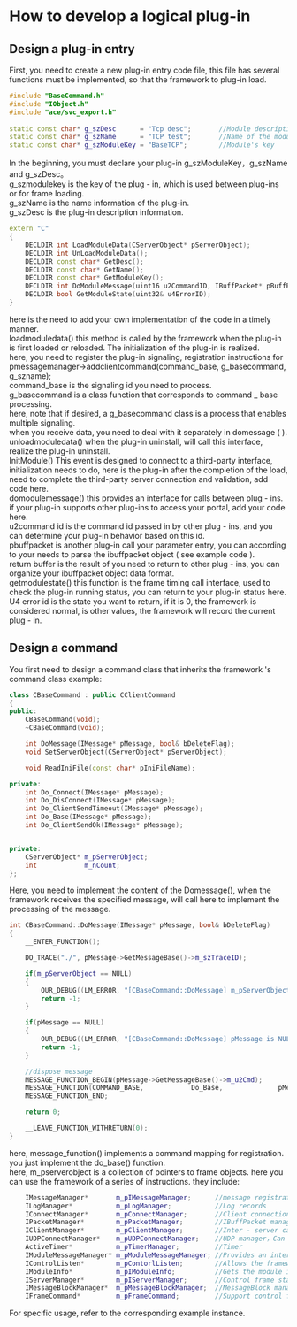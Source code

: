 # How to develop a logical plug-in

## Design a plug-in entry

First, you need to create a new plug-in entry code file, this file has several functions must be implemented, so that the framework to plug-in load.  

```cpp
#include "BaseCommand.h"
#include "IObject.h"  
#include "ace/svc_export.h"
  
static const char* g_szDesc      = "Tcp desc";       //Module description text  
static const char* g_szName      = "TCP test";       //Name of the module  
static const char* g_szModuleKey = "BaseTCP";        //Module's key  
```

In the beginning, you must declare your plug-in g_szModuleKey，g_szName and g_szDesc。  
g_szmodulekey is the key of the plug - in, which is used between plug-ins or for frame loading.  
g_szName is the name information of the plug-in.  
g_szDesc is the plug-in description information.  

```cpp
extern "C"
{
    DECLDIR int LoadModuleData(CServerObject* pServerObject);
    DECLDIR int UnLoadModuleData();
    DECLDIR const char* GetDesc();
    DECLDIR const char* GetName();
    DECLDIR const char* GetModuleKey();
    DECLDIR int DoModuleMessage(uint16 u2CommandID, IBuffPacket* pBuffPacket, IBuffPacket* pReturnBuffPacket);
    DECLDIR bool GetModuleState(uint32& u4ErrorID);
}
```

here is the need to add your own implementation of the code in a timely manner.  
loadmoduledata() this method is called by the framework when the plug-in is first loaded or reloaded. The initialization of the plug-in is realized.  
here, you need to register the plug-in signaling, registration instructions for  
pmessagemanager->addclientcommand(command_base, g_basecommand, g_szname);  
command_base is the signaling id you need to process.  
g_basecommand is a class function that corresponds to command _ base processing.  
here, note that if desired, a g_basecommand class is a process that enables multiple signaling.  
when you receive data, you need to deal with it separately in domessage ( ).  
unloadmoduledata() when the plug-in uninstall, will call this interface, realize the plug-in uninstall.  
InitModule() This event is designed to connect to a third-party interface, initialization needs to do, here is the plug-in after the completion of the load, need to complete the third-party server connection and validation, add code here.  
domodulemessage() this provides an interface for calls between plug - ins.  
if your plug-in supports other plug-ins to access your portal, add your code here.  
u2command id is the command id passed in by other plug - ins, and you can determine your plug-in behavior based on this id.  
pbuffpacket is another plug-in call your parameter entry, you can according to your needs to parse the ibuffpacket object ( see example code ).  
return buffer is the result of you need to return to other plug - ins, you can organize your ibuffpacket object data format.  
getmodulestate() this function is the frame timing call interface, used to check the plug-in running status, you can return to your plug-in status here.  
U4 error id is the state you want to return, if it is 0, the framework is considered normal, is other values, the framework will record the current plug - in.

## Design a command

You first need to design a command class that inherits the framework 's command class
example:

```cpp  
class CBaseCommand : public CClientCommand
{
public:
    CBaseCommand(void);
    ~CBaseCommand(void);

    int DoMessage(IMessage* pMessage, bool& bDeleteFlag);
    void SetServerObject(CServerObject* pServerObject);

    void ReadIniFile(const char* pIniFileName);

private:
    int Do_Connect(IMessage* pMessage);
    int Do_DisConnect(IMessage* pMessage);
    int Do_ClientSendTimeout(IMessage* pMessage);
    int Do_Base(IMessage* pMessage);
    int Do_ClientSendOk(IMessage* pMessage);


private:
    CServerObject* m_pServerObject;
    int            m_nCount;
};
```

Here, you need to implement the content of the Domessage(), when the framework receives the specified message, will call here to implement the processing of the message.  

```cpp
int CBaseCommand::DoMessage(IMessage* pMessage, bool& bDeleteFlag)
{
    __ENTER_FUNCTION();

    DO_TRACE("./", pMessage->GetMessageBase()->m_szTraceID);

    if(m_pServerObject == NULL)
    {
        OUR_DEBUG((LM_ERROR, "[CBaseCommand::DoMessage] m_pServerObject is NULL(%d).\n", bDeleteFlag));
        return -1;
    }

    if(pMessage == NULL)
    {
        OUR_DEBUG((LM_ERROR, "[CBaseCommand::DoMessage] pMessage is NULL.\n"));
        return -1;
    }

    //dispose message
    MESSAGE_FUNCTION_BEGIN(pMessage->GetMessageBase()->m_u2Cmd);
    MESSAGE_FUNCTION(COMMAND_BASE,            Do_Base,              pMessage);
    MESSAGE_FUNCTION_END;

    return 0;

    __LEAVE_FUNCTION_WITHRETURN(0);
}
```  

here, message_function() implements a command mapping for registration.  
you just implement the do_base() function.  
here, m_pserverobject is a collection of pointers to frame objects.
here you can use the framework of a series of instructions.
they include:  

```cpp
    IMessageManager*       m_pIMessageManager;      //message registration deregistration
    ILogManager*           m_pLogManager;           //Log records
    IConnectManager*       m_pConnectManager;       //Client connection for data transmission 
    IPacketManager*        m_pPacketManager;        //IBuffPacket manager (object pool)  
    IClientManager*        m_pClientManager;        //Inter - server call
    IUDPConnectManager*    m_pUDPConnectManager;    //UDP manager，Can be used to send UDP data
    ActiveTimer*           m_pTimerManager;         //Timer
    IModuleMessageManager* m_pModuleMessageManager; //Provides an inter-module call method 
    IControlListen*        m_pContorlListen;        //Allows the framework to open and close the specified listening TCP port
    IModuleInfo*           m_pIModuleInfo;          //Gets the module information loaded by the current frame
    IServerManager*        m_pIServerManager;       //Control frame start and close
    IMessageBlockManager*  m_pMessageBlockManager;  //MessageBlock manager(object pool)
    IFrameCommand*         m_pFrameCommand;         //Support control framework commands, specific reference (here)[PSSFrameCommand.md]
```

For specific usage, refer to the corresponding example instance.